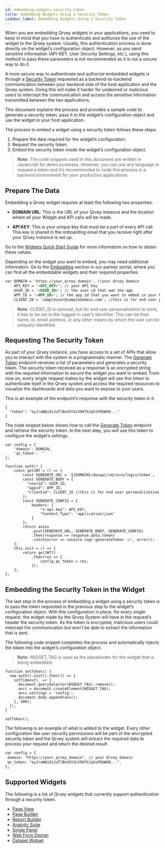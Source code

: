 ```yaml
---
id: embedding-widgets-security-token
title: Embedding Widgets Using a Security Token
sidebar_label: Embedding Widgets Using a Security Token
---
```

<div style={{textAlign: "justify"}}>

When you are embedding Qrvey widgets in your applications, you need to keep in mind that you have to authenticate and authorize the use of the widget to the Qrvey system. Usually, this authentication process is done directly on the widget’s configuration object. However, as you send sensitive information (API-KEY, User Security Settings, etc.), using this method to pass these parameters is not recommended as it is not a secure way to do it.

A more secure way to authenticate and authorize embedded widgets is through a <a href="https://tools.ietf.org/html/rfc6749#section-1.4">Security Token</a> requested as a backend-to-backend communication between your backend side of the host application and the Qrvey system. Doing this will make it harder for undesired or malicious users to intercept the communication and access the sensitive information transmitted between the two applications.

This document explains the process and provides a sample code to generate a security token, pass it to the widget’s configuration object and use the widget in your host application.

The process to embed a widget using a security token follows these steps:

1. Prepare the data required for the widget’s configuration.
2. Request the security token.
3. Embed the security token inside the widget’s configuration object.

>**Note**: The code snippets used in this document are written in Javascript for demo purposes. However, you can use any language to request a token and it’s recommended to code this process in a backend environment for your production applications.

## Prepare The Data
Embedding a Qrvey widget requires at least the following two properties:

* **DOMAIN URL**: This is the URL of your Qrvey instance and the location where all your Widget and API calls will be made.

* **API KEY**: This is your unique key that must be a part of every API call. This key is shared in the onboarding email that you receive right after your Qrvey instance is set up. 

Go to the <a href="/docs/embedding/widgets/widget-intro/">Widgets Quick Start Guide</a> for more information on how to obtain these values.

Depending on the widget you want to embed, you may need additional information. Go to the <a href="/docs/embedding/embedding-intro/">Embedding</a> section in our partner portal, where you can find all the embeddable widgets and their required properties.

```html 
var DOMAIN = 'https://your_qrvey_domain', //your Qrvey domain
    API_KEY = '<API_KEY>'; // your API key
    USER_ID = '<USER_ID>'; // the user id that own the app
    APP_ID = '<APP_ID>'; // the app id that you want to embed in your host application
    CLIENT_ID = 'sampleuser@sampledomain.com'; //this is for end user personalization 
```
> **Note**: CLIENT_ID is optional, but for end user personalization to work, it has to be set to the logged-in user’s identifier. This can be their name, id, email address, or any other means by which the user can be uniquely identified. 

## Requesting The Security Token
As part of your Qrvey instance, you have access to a set of APIs that allow you to interact with the system in a programmatic manner. The <a href="https://documenter.getpostman.com/view/1152381/TVCb4AGN#5e893ac8-fe62-42f9-a7b8-d46a34ea5c49">Generate Token</a> endpoint receives a list of parameters and generates a security token. The security token received as a response is an encrypted string with the required information to secure the widget you want to embed. From now on, every single request makes by the widget will use this token to authenticate itself in the Qrvey system and access the required resources to visualize the dashboards and data you want to expose to your users.

This is an example of the endpoint’s response with the security token in it.

```
{
  "token": "eyJraWQiOiJuTlBnd3Y2LV96TXJqVzFDbWVB..."
}
```
The code snippet below shows how to call the <a href="https://documenter.getpostman.com/view/1152381/TVCb4AGN#5e893ac8-fe62-42f9-a7b8-d46a34ea5c49">Generate Token</a> endpoint and retrieve the security token. In the next step, you will use this token to configure the widget’s settings.

```
var config = {
    'domain': DOMAIN,
    'qv_token': ''
};

function auth() {
    const getJWT = () => {
        const GENERATE_URL = `${DOMAIN}/devapi/v4/core/login/token`;
        const GENERATE_BODY = {
          "userid": USER_ID,
          "appid": APP_ID,
          "clientid": CLIENT_ID //this is for end user personalization
        };
        const GENERATE_CONFIG = {
            headers: {
                "x-api-key": API_KEY,
                "Content-Type": 'application/json'
            }
        };
        return axios
            .post(GENERATE_URL, GENERATE_BODY, GENERATE_CONFIG)
            .then(response => response.data.token)
            .catch(error => console.log('generateToken ->', error));
    };
    this.init = () => {
        return getJWT()
            .then(res => {
                config.qv_token = res;
            });
    };
};

```


## Embedding the Security Token in the Widget
The last step in the process of embedding a widget using a security token is to pass the token requested in the previous step to the widget’s configuration object. With this configuration in place, for every single request, the widget made by the Qrvey System will have in the request’s header the security token. As the token is encrypted, malicious users could intercept the communication but won’t be able to extract the information that is sent.

The following code snippet completes the process and automatically injects the token into the widget’s configuration object.

> **Note**: WIDGET_TAG is used as the placeholder for the widget that is being embedded.


```
function setToken() {
  new auth().init().then(() => {
    setTimeout(_ => {
      document.querySelector(WIDGET_TAG).remove();
      ancc = document.createElement(WIDGET_TAG);
      ancc.settings = 'config';
      document.body.append(ancc);
    }, 500);
  });
}

setToken();
```

The following is an example of what is added to the widget. Every other configuration like user security permissions will be part of the encrypted security token and the Qrvey system will extract the required data to process your request and return the desired result.

```html
var config = {
 domain: "https://your_qrvey_domain", // your Qrvey domain
 qv_token: "eyJraWQiOiJuTlBnd3Y2LV96TXJqVzFDbWVB...",
};
```

## Supported Widgets
The following is a list of Qrvey widgets that currently support authentication through a security token.

* <a href="/docs/embedding/widgets/app-building/widget-page-view/">Page View</a>
* <a href="/docs/embedding/widgets/app-building/widget-page-builder/"> Page Builder</a>
* <a href="/docs/embedding/widgets/app-building/widget-report-builder/">Report Builder</a>
* <a href="/docs/embedding/widgets/analytics/analytic-suite/">Analytic Suite</a>
* <a href="/docs/embedding/widgets/analytics/single-panel/">Single Panel</a>
* <a href="/docs/embedding/widgets/data-sources/widget-webforms">Web Form Design</a>
* <a href="/docs/embedding/widgets/data-sources/datasets-widget">Dataset Widget</a> 

</div>